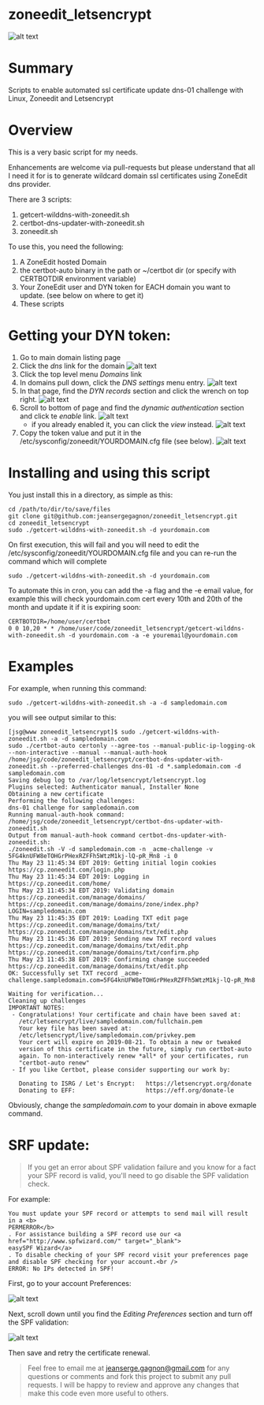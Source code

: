 # zoneedit_letsencrypt

![alt text](https://raw.githubusercontent.com/jeansergegagnon/zoneedit_letsencrypt/master/images/automated-zoneedit-letsencrypt.JPG)

# Summary

Scripts to enable automated ssl certificate update dns-01 challenge with Linux, Zoneedit and Letsencrypt

# Overview

This is a very basic script for my needs.

Enhancements are welcome via pull-requests but please understand that all I need it for
is to generate wildcard domain ssl certificates using ZoneEdit dns provider.

There are 3 scripts:
1. getcert-wilddns-with-zoneedit.sh
2. certbot-dns-updater-with-zoneedit.sh
3. zoneedit.sh


To use this, you need the following:

1. A ZoneEdit hosted Domain
2. the certbot-auto binary in the path or ~/certbot dir (or specify with CERTBOTDIR environment variable)
3. Your ZoneEdit user and DYN token for EACH domain you want to update.
   (see below on where to get it)
4. These scripts

# Getting your DYN token:

1. Go to main domain listing page
2. Click the *dns* link for the domain
![alt text](https://raw.githubusercontent.com/jeansergegagnon/zoneedit_letsencrypt/master/images/dnslink.JPG)
3. Click the top level menu *Domains* link
4. In domains pull down, click the *DNS settings* menu entry.
![alt text](https://raw.githubusercontent.com/jeansergegagnon/zoneedit_letsencrypt/master/images/menudnssettings.JPG)
5. In that page, find the *DYN records* section and click the wrench on top right.
![alt text](https://raw.githubusercontent.com/jeansergegagnon/zoneedit_letsencrypt/master/images/dynrench.JPG)
6. Scroll to bottom of page and find the *dynamic authentication* section and click te *enable* link.
![alt text](https://raw.githubusercontent.com/jeansergegagnon/zoneedit_letsencrypt/master/images/dynenable.JPG)
   - if you already enabled it, you can click the *view* instead.
![alt text](https://raw.githubusercontent.com/jeansergegagnon/zoneedit_letsencrypt/master/images/dynview.JPG)
7. Copy the token value and put it in the /etc/sysconfig/zoneedit/YOURDOMAIN.cfg file (see below).
![alt text](https://raw.githubusercontent.com/jeansergegagnon/zoneedit_letsencrypt/master/images/dyntoken.JPG)


# Installing and using this script

You just install this in a directory, as simple as this:

```
cd /path/to/dir/to/save/files
git clone git@github.com:jeansergegagnon/zoneedit_letsencrypt.git
cd zoneedit_letsencrypt
sudo ./getcert-wilddns-with-zoneedit.sh -d yourdomain.com
```

On first execution, this will fail and you will need to edit the /etc/sysconfig/zoneedit/YOURDOMAIN.cfg file
and you can re-run the command which will complete

```
sudo ./getcert-wilddns-with-zoneedit.sh -d yourdomain.com
```

To automate this in cron, you can add the -a flag and the -e email value, for example this will check yourdomain.com cert every 10th and 20th of the month and update it if it is expiring soon:

```
CERTBOTDIR=/home/user/certbot
0 0 10,20 * * /home/user/code/zoneedit_letsencrypt/getcert-wilddns-with-zoneedit.sh -d yourdomain.com -a -e youremail@yourdomain.com
```

# Examples

For example, when running this command:

```
sudo ./getcert-wilddns-with-zoneedit.sh -a -d sampledomain.com
```

you will see output similar to this:

```
[jsg@www zoneedit_letsencrypt]$ sudo ./getcert-wilddns-with-zoneedit.sh -a -d sampledomain.com
sudo ./certbot-auto certonly --agree-tos --manual-public-ip-logging-ok --non-interactive --manual --manual-auth-hook /home/jsg/code/zoneedit_letsencrypt/certbot-dns-updater-with-zoneedit.sh --preferred-challenges dns-01 -d *.sampledomain.com -d sampledomain.com
Saving debug log to /var/log/letsencrypt/letsencrypt.log
Plugins selected: Authenticator manual, Installer None
Obtaining a new certificate
Performing the following challenges:
dns-01 challenge for sampledomain.com
Running manual-auth-hook command: /home/jsg/code/zoneedit_letsencrypt/certbot-dns-updater-with-zoneedit.sh
Output from manual-auth-hook command certbot-dns-updater-with-zoneedit.sh:
./zoneedit.sh -V -d sampledomain.com -n _acme-challenge -v 5FG4knUFW8eTOHGrPHexRZFFh5WtzM1kj-lQ-pR_Mn8 -i 0
Thu May 23 11:45:34 EDT 2019: Getting initial login cookies
https://cp.zoneedit.com/login.php
Thu May 23 11:45:34 EDT 2019: Logging in
https://cp.zoneedit.com/home/
Thu May 23 11:45:34 EDT 2019: Validating domain
https://cp.zoneedit.com/manage/domains/
https://cp.zoneedit.com/manage/domains/zone/index.php?LOGIN=sampledomain.com
Thu May 23 11:45:35 EDT 2019: Loading TXT edit page
https://cp.zoneedit.com/manage/domains/txt/
https://cp.zoneedit.com/manage/domains/txt/edit.php
Thu May 23 11:45:36 EDT 2019: Sending new TXT record values
https://cp.zoneedit.com/manage/domains/txt/edit.php
https://cp.zoneedit.com/manage/domains/txt/confirm.php
Thu May 23 11:45:38 EDT 2019: Confirming change succeeded
https://cp.zoneedit.com/manage/domains/txt/edit.php
OK: Successfully set TXT record _acme-challenge.sampledomain.com=5FG4knUFW8eTOHGrPHexRZFFh5WtzM1kj-lQ-pR_Mn8

Waiting for verification...
Cleaning up challenges
IMPORTANT NOTES:
 - Congratulations! Your certificate and chain have been saved at:
   /etc/letsencrypt/live/sampledomain.com/fullchain.pem
   Your key file has been saved at:
   /etc/letsencrypt/live/sampledomain.com/privkey.pem
   Your cert will expire on 2019-08-21. To obtain a new or tweaked
   version of this certificate in the future, simply run certbot-auto
   again. To non-interactively renew *all* of your certificates, run
   "certbot-auto renew"
 - If you like Certbot, please consider supporting our work by:

   Donating to ISRG / Let's Encrypt:   https://letsencrypt.org/donate
   Donating to EFF:                    https://eff.org/donate-le
```

Obviously, change the *sampledomain.com* to your domain in above exmaple command.


# SRF update:

> If you get an error about SPF validation failure and you know for a fact your SPF record is valid,
you'll need to go disable the SPF validation check.

For example:

```
You must update your SPF record or attempts to send mail will result in a <b>
PERMERROR</b>
. For assistance building a SPF record use our <a href="http://www.spfwizard.com/" target="_blank">
easySPF Wizard</a>
. To disable checking of your SPF record visit your preferences page and disable SPF checking for your account.<br />
ERROR: No IPs detected in SPF!
```

First, go to your account Preferences:

![alt text](https://raw.githubusercontent.com/jeansergegagnon/zoneedit_letsencrypt/master/images/usermenu.JPG)

Next, scroll down until you find the *Editing Preferences* section and turn off the SPF validation:

![alt text](https://raw.githubusercontent.com/jeansergegagnon/zoneedit_letsencrypt/master/images/disableSPFcheck.JPG)

Then save and retry the certificate renewal.

> Feel free to email me at jeanserge.gagnon@gmail.com for any questions or comments and fork this project to submit any pull requests. I will be happy to review and approve any changes that make this code even more useful to others.


